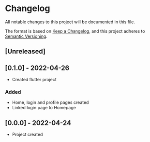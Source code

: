 # Changelog
All notable changes to this project will be documented in this file.

The format is based on [Keep a Changelog](https://keepachangelog.com/en/1.0.0/),
and this project adheres to [Semantic Versioning](https://semver.org/spec/v2.0.0.html).

## [Unreleased]

## [0.1.0] - 2022-04-26
- Created flutter project
### Added
- Home, login and profile pages created
- Linked login page to Homepage

## [0.0.0] - 2022-04-24
- Project created
